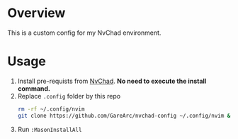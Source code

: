 # Overview

This is a custom config for my NvChad environment.

# Usage

1. Install pre-requists from [NvChad](https://nvchad.com/docs/quickstart/install). **No need to execute the install command.**
2. Replace `.config` folder by this repo
    ```bash
    rm -rf ~/.config/nvim
    git clone https://github.com/GareArc/nvchad-config ~/.config/nvim && nvim
    ```
3. Run `:MasonInstallAll`
